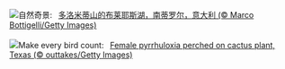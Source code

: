 ![](https://www.bing.com/th?id=OHR.LakeDolomites_ZH-CN2317113886_UHD.jpg&w=1000)自然奇景:&nbsp;&ensp;[多洛米蒂山的布莱耶斯湖，南蒂罗尔，意大利 (© Marco Bottigelli/Getty Images)](https://www.bing.com/th?id=OHR.LakeDolomites_ZH-CN2317113886_UHD.jpg)
<br><br/>
![](https://www.bing.com/th?id=OHR.BackyardBird_EN-US8255123787_UHD.jpg&w=1000)Make every bird count:&nbsp;&ensp;[Female pyrrhuloxia perched on cactus plant, Texas (© outtakes/Getty Images)](https://www.bing.com/th?id=OHR.BackyardBird_EN-US8255123787_UHD.jpg)
<br><br/>
